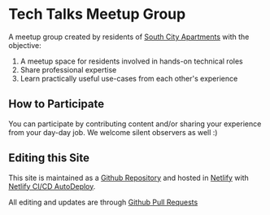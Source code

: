 # Tech Talks Meetup Group

A meetup group created by residents of [South City Apartments](http://sugruha.in/) with the objective:

1. A meetup space for residents involved in hands-on technical roles
2. Share professional expertise
3. Learn practically useful use-cases from each other's experience

## How to Participate

You can participate by contributing content and/or sharing your experience from your day-day job. We welcome silent observers as well :)

## Editing this Site

This site is maintained as a [Github Repository](https://github.com/abhisek/tech-talks-web) and hosted in [Netlify](https://www.netlify.com/) with [Netlify CI/CD AutoDeploy](https://www.netlify.com/blog/2016/09/29/a-step-by-step-guide-deploying-on-netlify/).

All editing and updates are through [Github Pull Requests](https://help.github.com/en/github/collaborating-with-issues-and-pull-requests/creating-a-pull-request)
